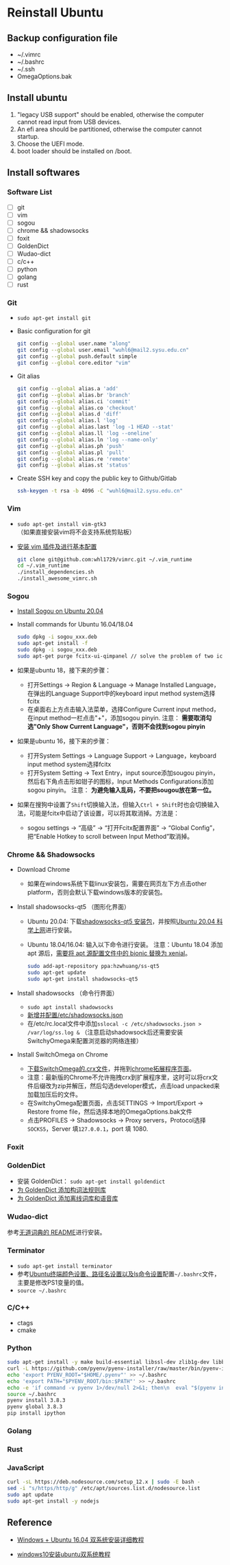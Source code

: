 # Reinstall Ubuntu

## Backup configuration file

- ~/.vimrc
- ~/.bashrc
- ~/.ssh
- OmegaOptions.bak

## Install ubuntu

1. "legacy USB support" should be enabled, otherwise the computer cannot read input from USB devices.
2. An efi area should be partitioned, otherwise the computer cannot startup.
3. Choose the UEFI mode.
4. boot loader should be installed on /boot.

## Install softwares

### Software List

- [ ] git
- [ ] vim
- [ ] sogou
- [ ] chrome && shadowsocks
- [ ] foxit
- [ ] GoldenDict
- [ ] Wudao-dict
- [ ] c/c++
- [ ] python
- [ ] golang
- [ ] rust

### Git

- `sudo apt-get install git`

- Basic configuration for git

  ```sh
  git config --global user.name "along"
  git config --global user.email "wuhl6@mail2.sysu.edu.cn"
  git config --global push.default simple
  git config --global core.editor "vim"
  ```

- Git alias

  ```sh
  git config --global alias.a 'add'
  git config --global alias.br 'branch'
  git config --global alias.ci 'commit'
  git config --global alias.co 'checkout'
  git config --global alias.d 'diff'
  git config --global alias.l 'log'
  git config --global alias.last 'log -1 HEAD --stat'
  git config --global alias.ll 'log --oneline'
  git config --global alias.ln 'log --name-only'
  git config --global alias.ph 'push'
  git config --global alias.pl 'pull'
  git config --global alias.re 'remote'
  git config --global alias.st 'status'
  ```

- Create SSH key and copy the public key to Github/Gitlab

  ```sh
  ssh-keygen -t rsa -b 4096 -C "wuhl6@mail2.sysu.edu.cn"
  ```

### Vim

- `sudo apt-get install vim-gtk3` （如果直接安装vim将不会支持系统剪贴板）

- [安装 vim 插件及进行基本配置][1]

  ```sh
  git clone git@github.com:whl1729/vimrc.git ~/.vim_runtime
  cd ~/.vim_runtime
  ./install_dependencies.sh
  ./install_awesome_vimrc.sh
  ```

### Sogou

- [Install Sogou on Ubuntu 20.04][2]

- Install commands for Ubuntu 16.04/18.04

  ```sh
  sudo dpkg -i sogou_xxx.deb
  sudo apt-get install -f
  sudo dpkg -i sogou_xxx.deb
  sudo apt-get purge fcitx-ui-qimpanel // solve the problem of two icons
  ```

- 如果是ubuntu 18，接下来的步骤：
  - 打开Settings -> Region & Language -> Manage Installed Language，在弹出的Language Support中的keyboard input method system选择fcitx
  - 在桌面右上方点击输入法菜单，选择Configure Current input method，在input method一栏点击"+"，添加sogou pinyin.
    注意： **需要取消勾选"Only Show Current Language"，否则不会找到sogou pinyin**

- 如果是ubuntu 16，接下来的步骤：
  - 打开System Settings -> Language Support -> Language，keyboard input method system选择fcitx
  - 打开System Setting -> Text Entry，input source添加sougou pinyin，然后右下角点击形如钳子的图标，Input Methods Configurations添加sogou pinyin。
    注意： **为避免输入乱码，不要把sougou放在第一位。**

- 如果在搜狗中设置了`Shift`切换输入法，但输入`Ctrl + Shift`时也会切换输入法，可能是fcitx中启动了该设置，可以将其取消掉。方法是：
  - sogou settings -> “高级” -> “打开Fcitx配置界面” -> “Global Config”，把“Enable Hotkey to scroll between Input Method”取消掉。

### Chrome && Shadowsocks

- Download Chrome
  - 如果在windows系统下载linux安装包，需要在网页左下方点击other platform，否则会默认下载windows版本的安装包。

- Install shadowsocks-qt5 （图形化界面）
  - Ubuntu 20.04: 下载[shadowsocks-qt5 安装包][3]，并按照[Ubuntu 20.04 科学上网][4]进行安装。
  - Ubuntu 18.04/16.04: 输入以下命令进行安装。
    注意：Ubuntu 18.04 添加 apt 源后，[需要将 apt 源配置文件中的 bionic 替换为 xenial][8]。

    ```sh
    sudo add-apt-repository ppa:hzwhuang/ss-qt5
    sudo apt-get update
    sudo apt-get install shadowsocks-qt5
    ```

- Install shadowsocks （命令行界面）
  - `sudo apt install shadowsocks`
  - [新增并配置/etc/shadowsocks.json][5]
  - 在/etc/rc.local文件中添加`sslocal -c /etc/shadowsocks.json > /var/log/ss.log &`
    （注意启动shadowsock后还需要安装SwitchyOmega来配置浏览器的网络连接）

- Install SwitchOmega on Chrome
  - [下载SwitchOmega的.crx文件][6]，并拖到[chrome拓展程序页面][7]。
  - 注意：最新版的Chrome不允许拖拽crx到扩展程序里，这时可以将crx文件后缀改为zip并解压，然后勾选developer模式，点击load unpacked来加载加压后的文件。
  - 在SwitchyOmega配置页面，点击SETTINGS -> Import/Export -> Restore frome file，然后选择本地的OmegaOptions.bak文件
  - 点击PROFILES -> Shadowsocks -> Proxy servers，Protocol选择`SOCKS5`，Server 填`127.0.0.1`，port 填 1080.

### Foxit

### GoldenDict

- 安装 GoldenDict： `sudo apt-get install goldendict`
- [为 GoldenDict 添加构词法规则库][9]
- [为 GoldenDict 添加离线词库和语音库][10]

### Wudao-dict

参考[无道词典的 README][14]进行安装。

### Terminator

- `sudo apt-get install terminator`
- 参考[Ubuntu终端颜色设置、路径名设置以及ls命令设置][11]配置`~/.bashrc`文件，主要是修改PS1变量的值。
- `source ~/.bashrc`

### C/C++

- ctags
- cmake

### Python

```sh
sudo apt-get install -y make build-essential libssl-dev zlib1g-dev libbz2-dev libreadline-dev libsqlite3-dev wget curl llvm libncurses5-dev xz-utils tk-dev
curl -L https://github.com/pyenv/pyenv-installer/raw/master/bin/pyenv-installer | bash
echo 'export PYENV_ROOT="$HOME/.pyenv"' >> ~/.bashrc
echo 'export PATH="$PYENV_ROOT/bin:$PATH"' >> ~/.bashrc
echo -e 'if command -v pyenv 1>/dev/null 2>&1; then\n  eval "$(pyenv init -)"\nfi' >> ~/.bash_profile
source ~/.bashrc
pyenv install 3.8.3
pyenv global 3.8.3
pip install ipython
```

### Golang

### Rust

### JavaScript

```sh
curl -sL https://deb.nodesource.com/setup_12.x | sudo -E bash -
sed -i "s/https/http/g" /etc/apt/sources.list.d/nodesource.list
sudo apt update
sudo apt-get install -y nodejs
```

## Reference

- [Windows + Ubuntu 16.04 双系统安装详细教程][12]
- [windows10安装ubuntu双系统教程][13]

  [1]: https://github.com/whl1729/vimrc
  [2]: https://pinyin.sogou.com/linux/help.php
  [3]: https://github.com/shadowsocks/shadowsocks-qt5/releases
  [4]: https://blog.meathill.com/linux/ubuntu-20-04-climb-over-gfw.html
  [5]: https://www.linuxidc.com/Linux/2015-09/123579.htm
  [6]: https://www.switchyomega.com/download.html
  [7]: chrome://extensions/
  [8]: https://vinming.github.io/2020/02/10/Ubuntu18_install_shadowsocks-qt5/
  [9]: https://jingyan.baidu.com/article/d8072ac4808225ec95cefde6.html
  [10]: https://blog.csdn.net/halazi100/article/details/44700631
  [11]: http://blog.sina.com.cn/s/blog_65a8ab5d0101g6cf.html
  [12]: https://blog.csdn.net/flyyufenfei/article/details/79187656
  [13]: https://www.cnblogs.com/masbay/p/10745170.html
  [14]: https://github.com/ChestnutHeng/Wudao-dict
